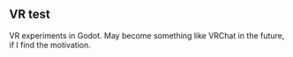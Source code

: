 ## VR test

VR experiments in Godot. May become something like VRChat in the future, if I find the motivation.
